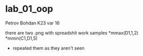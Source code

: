 # lab_01_oop
Petrov Bohdan K23 var 16

there are two .png with spreadshit work samples
*mmax(D1,1,2)
*mmin(C1,D1,5)

* repeated them as they aren't seen
